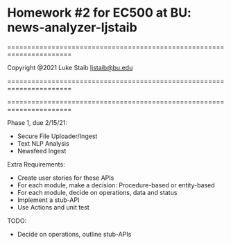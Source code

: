 # Homework #2 for EC500 at BU: news-analyzer-ljstaib

======================================================================

Copyright @2021 
Luke Staib 
ljstaib@bu.edu

======================================================================

======================================================================

Phase 1, due 2/15/21:
  - Secure File Uploader/Ingest
  - Text NLP Analysis
  - Newsfeed Ingest

Extra Requirements:
  - Create user stories for these APIs
  - For each module, make a decision:  Procedure-based or entity-based
  - For each module, decide on operations, data and status
  - Implement a stub-API
  - Use Actions and unit test
  
TODO:
  - Decide on operations, outline stub-APIs
